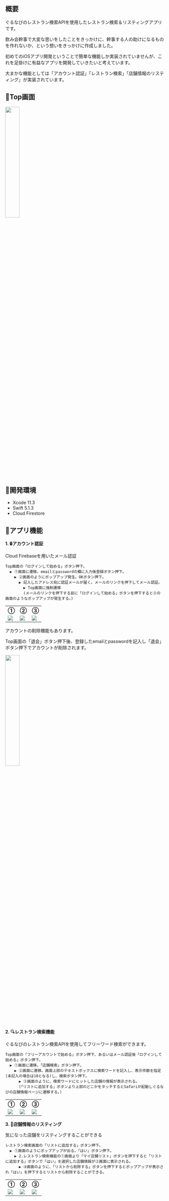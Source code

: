 ## 概要
ぐるなびのレストラン検索APIを使用したレストラン検索＆リスティングアプリです。

飲み会幹事で大変な思いをしたことをきっかけに、幹事する人の助けになるものを作れないか、という想いをきっかけに作成しました。

初めてのiOSアプリ開発ということで簡単な機能しか実装されていませんが、これを足掛けに有益なアプリを開発していきたいと考えています。

大まかな機能としては「アカウント認証」「レストラン検索」「店舗情報のリスティング」が実装されています。

## :iphone:Top画面
<img src="https://user-images.githubusercontent.com/54034385/75360936-da40c400-58f9-11ea-864e-c5d44a3c9a3f.png" width=30% height=30%>

## :beers:開発環境
* Xcode 11.3
* Swift 5.1.3
* Cloud Firestore

## :beers:アプリ機能
**1. :lock:アカウント認証**

Cloud Firebaseを用いたメール認証

    Top画面の「ログインして始める」ボタン押下。
      ▶️ ①画面に遷移。emailとpasswordの欄に入力後登録ボタン押下。
        ▶️ ②画面のようにポップアップ発生。OKボタン押下。
          ▶️ 記入したアドレス宛に認証メールが届く。メールのリンクを押下してメール認証。
            ▶️ Top画面に強制遷移
            (メールのリンクを押下する前に「ログインして始める」ボタンを押下すると③の画面のようなポップアップが発生する。)

<table>
<tr>
<th>①</th>
<th>②</th>
<th>③</th>
</tr>
<tr>
<td><img src="https://user-images.githubusercontent.com/54034385/75360130-ba5cd080-58f8-11ea-9e64-271275fe10e2.png"></td>
<td><img src="https://user-images.githubusercontent.com/54034385/75363621-b54e5000-58fd-11ea-873c-3600bc2f9459.png"></td>
<td><img src="https://user-images.githubusercontent.com/54034385/75360692-87ffa300-58f9-11ea-9e12-8ebc864fa0ae.png"></td>
</tr>
</table>


アカウントの削除機能もあります。

Top画面の「退会」ボタン押下後、登録したemailとpasswordを記入し「退会」ボタン押下でアカウントが削除されます。

<img src="https://user-images.githubusercontent.com/54034385/76066032-1518bb00-5fd0-11ea-960f-470caddbac30.png" width=30% height=30%>

**2. :mag:レストラン検索機能**

ぐるなびのレストラン検索APIを使用してフリーワード検索ができます。

    Top画面の「フリーアカウントで始める」ボタン押下、あるいはメール認証後「ログインして始める」ボタン押下。
      ▶️ ①画面に遷移。「店舗検索」ボタン押下。
        ▶️ ②画面に遷移。画面上部のテキストボックスに検索ワードを記入し、表示件数を指定(未記入の場合は10となる)し、検索ボタン押下。
          ▶️ ③画面のように、検索ワードにヒットした店舗の情報が表示される。
          (「リストに追加する」ボタンより上部のどこかをタッチするとSafariが起動しぐるなびの店舗情報ページに遷移する。)

<table>
<tr>
<th>①</th>
<th>②</th>
<th>③</th>
</tr>
<tr>
<td><img src="https://user-images.githubusercontent.com/54034385/75365080-08c19d80-5900-11ea-8dea-ad46d05ed09d.png"></td>
<td><img src="https://user-images.githubusercontent.com/54034385/75365087-0bbc8e00-5900-11ea-80f2-a40114ad0fcd.png"></td>
<td><img src="https://user-images.githubusercontent.com/54034385/75365090-0c552480-5900-11ea-8c62-be9662ab55bb.png"></td>
</tr>
</table>

**3. :green_book:店舗情報のリスティング**

気になった店舗をリスティングすることができる

    レストラン検索画面の「リストに追加する」ボタン押下。
      ▶️ ①画面のようにポップアップが出る。「はい」ボタン押下。
        ▶️ 2.レストラン検索機能の①画面より「マイ店舗リスト」ボタンを押下すると「リストに追加する」ボタンで「はい」を選択した店舗情報が②画面に表示される。
          ▶️ ③画面のように、「リストから削除する」ボタンを押下するとポップアップが表示され「はい」を押下するとリストから削除することができる。

<table>
<tr>
<th>①</th>
<th>②</th>
<th>③</th>
</tr>
<tr>
<td><img src="https://user-images.githubusercontent.com/54034385/76065026-2791f500-5fce-11ea-824f-dcc715e9013d.png"></td>
<td><img src="https://user-images.githubusercontent.com/54034385/76065043-2cef3f80-5fce-11ea-9aa2-a444fc594d0b.png"></td>
<td><img src="https://user-images.githubusercontent.com/54034385/76065044-2e206c80-5fce-11ea-99fe-f5ad298e85eb.png"></td>
</tr>
</table>
